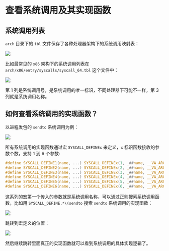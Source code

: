 # 查看系统调用及其实现函数

## 系统调用列表

`arch` 目录下的 `tbl` 文件保存了各种处理器架构下的系统调用映射表：

![](https://image-host-1251893006.cos.ap-chengdu.myqcloud.com/2025%2F04%2F17%2F20250417135728.png)

比如最常见的 `x86` 架构下的系统调用列表在 `arch/x86/entry/syscalls/syscall_64.tbl` 这个文件中：

![](https://image-host-1251893006.cos.ap-chengdu.myqcloud.com/2025%2F04%2F17%2F20250417140006.png)

第 1 列是系统调用号，是系统调用的唯一标识，不同处理器下可能不一样，第 3 列就是系统调用名称。

## 如何查看系统调用的实现函数？

以进程发包的 `sendto` 系统调用为例：

![](https://image-host-1251893006.cos.ap-chengdu.myqcloud.com/2025%2F04%2F17%2F20250417142733.png)

所有系统调用的实现函数通过宏 `SYSCALL_DEFINEx` 来定义，`x` 标识函数接收的参数个数，支持 1 到 6 个参数:

```c
#define SYSCALL_DEFINE1(name, ...) SYSCALL_DEFINEx(1, _##name, __VA_ARGS__)
#define SYSCALL_DEFINE2(name, ...) SYSCALL_DEFINEx(2, _##name, __VA_ARGS__)
#define SYSCALL_DEFINE3(name, ...) SYSCALL_DEFINEx(3, _##name, __VA_ARGS__)
#define SYSCALL_DEFINE4(name, ...) SYSCALL_DEFINEx(4, _##name, __VA_ARGS__)
#define SYSCALL_DEFINE5(name, ...) SYSCALL_DEFINEx(5, _##name, __VA_ARGS__)
#define SYSCALL_DEFINE6(name, ...) SYSCALL_DEFINEx(6, _##name, __VA_ARGS__)
```

这系列的宏第一个传入的参数就是系统调用名称，可以通过正则搜索系统调用函数，比如用 `SYSCALL_DEFINE.*\(sendto` 搜索 `sendto` 系统调用的实现函数：

![](https://image-host-1251893006.cos.ap-chengdu.myqcloud.com/2025%2F04%2F17%2F20250417143624.png)

跳转到宏定义的位置：

![](https://image-host-1251893006.cos.ap-chengdu.myqcloud.com/2025%2F04%2F17%2F20250417144107.png)

然后继续跳转里面真正的实现函数就可以看到系统调用的具体实现逻辑了。
